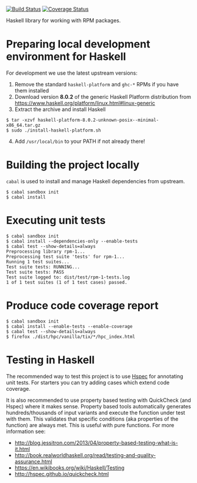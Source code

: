 [![Build Status](https://travis-ci.org/weldr/haskell-rpm.svg?branch=master)](https://travis-ci.org/weldr/haskell-rpm)
[![Coverage Status](https://coveralls.io/repos/github/weldr/haskell-rpm/badge.svg?branch=master)](https://coveralls.io/github/weldr/haskell-rpm?branch=master)

Haskell library for working with RPM packages.


Preparing local development environment for Haskell
===================================================

For development we use the latest upstream versions:

1) Remove the standard `haskell-platform` and `ghc-*` RPMs if you have them installed
2) Download version **8.0.2** of the generic Haskell Platform distribution from
   https://www.haskell.org/platform/linux.html#linux-generic
3) Extract the archive and install Haskell
```
$ tar -xzvf haskell-platform-8.0.2-unknown-posix--minimal-x86_64.tar.gz 
$ sudo ./install-haskell-platform.sh
```
4) Add `/usr/local/bin` to your PATH if not already there!


Building the project locally
============================

`cabal` is used to install and manage Haskell dependencies from upstream.

    $ cabal sandbox init
    $ cabal install

Executing unit tests
====================

    $ cabal sandbox init
    $ cabal install --dependencies-only --enable-tests
    $ cabal test --show-details=always
    Preprocessing library rpm-1...
    Preprocessing test suite 'tests' for rpm-1...
    Running 1 test suites...
    Test suite tests: RUNNING...
    Test suite tests: PASS
    Test suite logged to: dist/test/rpm-1-tests.log
    1 of 1 test suites (1 of 1 test cases) passed.

Produce code coverage report
============================

    $ cabal sandbox init
    $ cabal install --enable-tests --enable-coverage
    $ cabal test --show-details=always
    $ firefox ./dist/hpc/vanilla/tix/*/hpc_index.html

Testing in Haskell
==================

The recommended way to test this project is to use
[Hspec](https://hspec.github.io/) for annotating unit tests.
For starters you can try adding cases which extend code coverage.

It is also recommended to use property based testing with
QuickCheck (and Hspec) where it makes sense. Property based tools
automatically generates hundreds/thousands of input variants and
execute the function under test with them. This validates that
specific conditions (aka properties of the function) are always met.
This is useful with pure functions. For more information see:

- http://blog.jessitron.com/2013/04/property-based-testing-what-is-it.html
- http://book.realworldhaskell.org/read/testing-and-quality-assurance.html
- https://en.wikibooks.org/wiki/Haskell/Testing
- http://hspec.github.io/quickcheck.html
